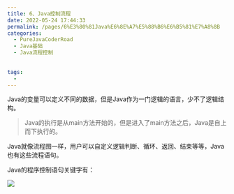 ```yaml
---
title: 6、Java控制流程
date: 2022-05-24 17:44:33
permalink: /pages/6%E3%80%81Java%E6%8E%A7%E5%88%B6%E6%B5%81%E7%A8%8B
categories:
  - PureJavaCoderRoad
  - Java基础
  - Java流程控制
      
      
tags:
  - 
---
```

Java的变量可以定义不同的数据，但是Java作为一门逻辑的语言，少不了逻辑结构。

> Java的执行是从main方法开始的，但是进入了main方法之后，Java是自上而下执行的。

Java就像流程图一样，用户可以自定义逻辑判断、循环、返回、结束等等，Java也有这些流程语句。

Java的程序控制语句关键字有：

![](https://blog-1253198264.cos.ap-guangzhou.myqcloud.com/image-20210108111838227.png)


